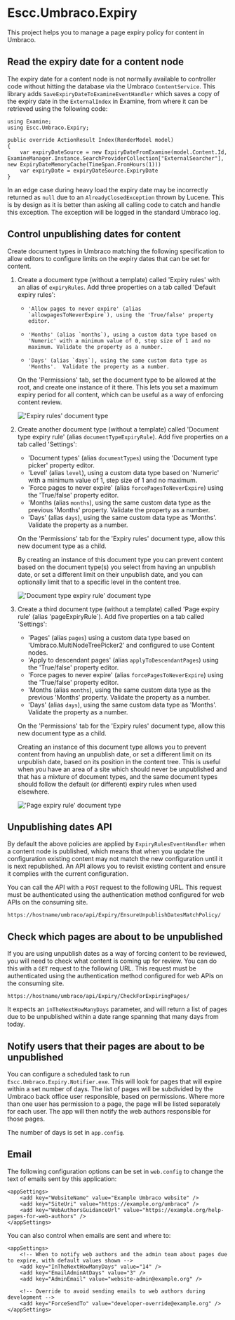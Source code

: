# Escc.Umbraco.Expiry

This project helps you to manage a page expiry policy for content in Umbraco.

## Read the expiry date for a content node

The expiry date for a content node is not normally available to controller code without hitting the database via the Umbraco `ContentService`. This library adds `SaveExpiryDateToExamineEventHandler` which saves a copy of the expiry date in the `ExternalIndex` in Examine, from where it can be retrieved using the following code:

	using Examine;
	using Escc.Umbraco.Expiry;

    public override ActionResult Index(RenderModel model)
    {
		var expiryDateSource = new ExpiryDateFromExamine(model.Content.Id, ExamineManager.Instance.SearchProviderCollection["ExternalSearcher"], new ExpiryDateMemoryCache(TimeSpan.FromHours(1)))
		var expiryDate = expiryDateSource.ExpiryDate
	} 

In an edge case during heavy load the expiry date may be incorrectly returned as `null` due to an `AlreadyClosedException` thrown by Lucene. This is by design as it is better than asking all calling code
to catch and handle this exception. The exception will be logged in the standard Umbraco log. 

## Control unpublishing dates for content

Create document types in Umbraco matching the following specification to allow editors to configure limits on the expiry dates that can be set for content.

1. Create a document type (without a template) called 'Expiry rules' with an alias of `expiryRules`. Add three properties on a tab called 'Default expiry rules':

	*	  'Allow pages to never expire' (alias `allowpagesToNeverExpire`), using the 'True/false' property editor.
	*	  'Months' (alias `months`), using a custom data type based on 'Numeric' with a minimum value of 0, step size of 1 and no maximum. Validate the property as a number.
	*	  'Days' (alias `days`), using the same custom data type as 'Months'.  Validate the property as a number.

	On the 'Permissions' tab, set the document type to be allowed at the root, and create one instance of it there. This lets you set a maximum expiry period for all content, which can be useful as a way of enforcing content review. 

	!['Expiry rules' document type](Documentation/expiry-rules.png)

2.	Create another document type (without a template) called 'Document type expiry rule' (alias `documentTypeExpiryRule`). Add five properties on a tab called 'Settings':

	* 'Document types' (alias `documentTypes`) using the 'Document type picker' property editor.
	* 'Level' (alias `level`), using a custom data type based on 'Numeric' with a minimum value of 1, step size of 1 and no maximum.
	* 'Force pages to never expire' (alias `forcePagesToNeverExpire`) using the 'True/false' property editor.
	* 'Months (alias `months`), using the same custom data type as the previous 'Months' property.  Validate the property as a number.
	* 'Days' (alias `days`), using the same custom data type as 'Months'.  Validate the property as a number.

	On the 'Permissions' tab for the 'Expiry rules' document type, allow this new document type as a child. 

	By creating an instance of this document type you can prevent content based on the document type(s) you select from having an unpublish date, or set a different limit on their unpublish date, and you can optionally limit that to a specific level in the content tree.

	!['Document type expiry rule' document type](Documentation/document-type-expiry-rule.png)

3.	Create a third document type (without a template) called 'Page expiry rule' (alias 'pageExpiryRule`). Add five properties on a tab called 'Settings':

	* 'Pages' (alias `pages`) using a custom data type based on 'Umbraco.MultiNodeTreePicker2' and configured to use Content nodes.
	* 'Apply to descendant pages' (alias `applyToDescendantPages`) using the 'True/false' property editor.
	* 'Force pages to never expire' (alias `forcePagesToNeverExpire`) using the 'True/false' property editor.
	* 'Months (alias `months`), using the same custom data type as the previous 'Months' property.  Validate the property as a number.
	* 'Days' (alias `days`), using the same custom data type as 'Months'.  Validate the property as a number.

	On the 'Permissions' tab for the 'Expiry rules' document type, allow this new document type as a child.

	Creating an instance of this document type allows you to prevent content from having an unpublish date, or set a different limit on its unpublish date, based on its position in the content tree. This is useful when you have an area of a site which should never be unpublished and that has a mixture of document types, and the same document types should follow the default (or different) expiry rules when used elsewhere.

	!['Page expiry rule' document type](Documentation/page-expiry-rule.png)

## Unpublishing dates API

By default the above policies are applied by `ExpiryRulesEventHandler` when a content node is published, which means that when you update the configuration existing content may not match the new configuration until it is next republished. An API allows you to revisit existing content and ensure it complies with the current configuration. 

You can call the API with a `POST` request to the following URL. This request must be authenticated using the authentication method configured for web APIs on the consuming site.

	https://hostname/umbraco/api/Expiry/EnsureUnpublishDatesMatchPolicy/

## Check which pages are about to be unpublished

If you are using unpublish dates as a way of forcing content to be reviewed, you will need to check what content is  coming up for review. You can do this with a `GET` request to the following URL. This request must be authenticated using the authentication method configured for web APIs on the consuming site.

	https://hostname/umbraco/api/Expiry/CheckForExpiringPages/

It expects an `inTheNextHowManyDays` parameter, and will return a list of pages due to be unpublished within a date range spanning that many days from today. 

## Notify users that their pages are about to be unpublished

You can configure a scheduled task to run `Escc.Umbraco.Expiry.Notifier.exe`. This will look for pages that will expire within a set number of days. The list of pages will be subdivided by the Umbraco back office user responsible, based on permissions. Where more than one user has permission to a page, the page will be listed separately for each user. The app will then notify the web authors responsible for those pages. 

The number of days is set in `app.config`.

## Email

The following configuration options can be set in `web.config` to change the text of emails sent by this application:

	<appSettings>
	    <add key="WebsiteName" value="Example Umbraco website" />
	    <add key="SiteUri" value="https://example.org/umbraco" />
	    <add key="WebAuthorsGuidanceUrl" value="https://example.org/help-pages-for-web-authors" />
	</appSettings>

You can also control when emails are sent and where to:

	<appSettings>
		<!-- When to notify web authors and the admin team about pages due to expire, with default values shown -->
		<add key="InTheNextHowManyDays" value="14" />
		<add key="EmailAdminAtDays" value="3" />
	    <add key="AdminEmail" value="website-admin@example.org" />

		<!-- Override to avoid sending emails to web authors during development -->
		<add key="ForceSendTo" value="developer-override@example.org" />
	</appSettings>


